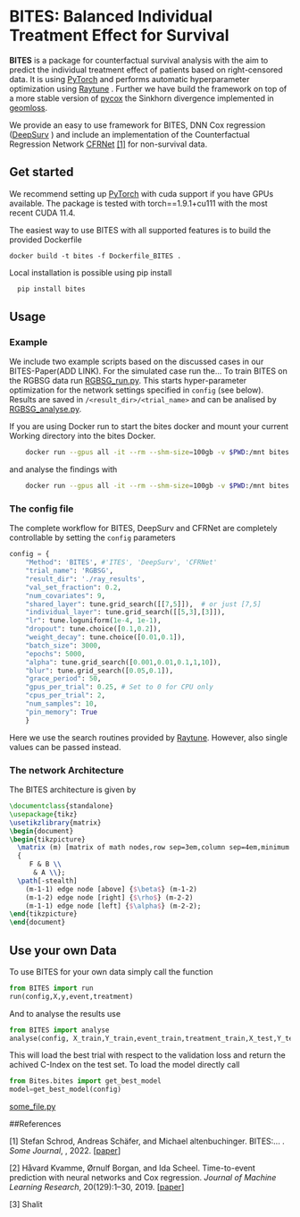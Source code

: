 
# BITES: Balanced Individual Treatment Effect for Survival

**BITES** is a package for counterfactual survival analysis with the aim to predict the individual treatment effect of patients based on right-censored data.
It is using [PyTorch](https://pytorch.org) and performs automatic hyperparameter optimization using [Raytune](https://docs.ray.io/en/latest/tune/index.html) .
Further we have build the framework on top of a more stable version of [pycox](https://github.com/havakv/pycox)
the Sinkhorn divergence implemented in [geomloss](https://www.kernel-operations.io/geomloss/).

We provide an easy to use framework for BITES, DNN Cox regression ([DeepSurv](https://bmcmedresmethodol.biomedcentral.com/articles/10.1186/s12874-018-0482-1) )
and include an implementation of the Counterfactual Regression Network [CFRNet](https://arxiv.org/pdf/1606.03976.pdf) [[1]](#3) for non-survival data.

## Get started
We recommend setting up [PyTorch](https://pytorch.org) with cuda support if you have GPUs available.
The package is tested with torch==1.9.1+cu111 with the most recent CUDA 11.4. 

The easiest way to use BITES with all supported features is to build the provided Dockerfile
```shell
docker build -t bites -f Dockerfile_BITES .
```

Local installation is possible using pip install
```sh
  pip install bites
```



## Usage
### Example
We include two example scripts based on the discussed cases in our BITES-Paper(ADD LINK).
For the simulated case run the...
To train BITES on the RGBSG data run [RGBSG_run.py](/BITES/examples/RGBSG_run.py). This starts hyper-parameter optimization for the network settings specified in `config` (see below).
Results are saved in `/<result_dir>/<trial_name>` and can be analised by [RGBSG_analyse.py](/BITES/examples/RGBSG_analyse.py).

If you are using Docker run to start the bites docker and mount your current Working directory into the bites Docker.
````sh
    docker run --gpus all -it --rm --shm-size=100gb -v $PWD:/mnt bites python3 /mnt/RGBSG_run.py
````
and analyse the findings with
````sh
    docker run --gpus all -it --rm --shm-size=100gb -v $PWD:/mnt bites python3 /mnt/RGBSG_analyse.py
````

### The config file
The complete workflow for BITES, DeepSurv and CFRNet are completely controllable by setting the ``config`` parameters
````python
config = {
    "Method": 'BITES', #'ITES', 'DeepSurv', 'CFRNet'
    "trial_name": 'RGBSG',
    "result_dir": './ray_results',
    "val_set_fraction": 0.2,
    "num_covariates": 9,
    "shared_layer": tune.grid_search([[7,5]]),  # or just [7,5]
    "individual_layer": tune.grid_search([[5,3],[3]]),
    "lr": tune.loguniform(1e-4, 1e-1),
    "dropout": tune.choice([0.1,0.2]),
    "weight_decay": tune.choice([0.01,0.1]),
    "batch_size": 3000,
    "epochs": 5000,
    "alpha": tune.grid_search([0.001,0.01,0.1,1,10]),
    "blur": tune.grid_search([0.05,0.1]),
    "grace_period": 50,
    "gpus_per_trial": 0.25, # Set to 0 for CPU only
    "cpus_per_trial": 2,
    "num_samples": 10,
    "pin_memory": True
    }
````
Here we use the search routines provided by [Raytune](https://docs.ray.io/en/latest/tune/index.html). However, also single values can be passed instead.

### The network Architecture
The BITES architecture is given by
````latex {cmd=true hide=true}
\documentclass{standalone}
\usepackage{tikz}
\usetikzlibrary{matrix}
\begin{document}
\begin{tikzpicture}
  \matrix (m) [matrix of math nodes,row sep=3em,column sep=4em,minimum width=2em]
  {
     F & B \\
      & A \\};
  \path[-stealth]
    (m-1-1) edge node [above] {$\beta$} (m-1-2)
    (m-1-2) edge node [right] {$\rho$} (m-2-2)
    (m-1-1) edge node [left] {$\alpha$} (m-2-2);
\end{tikzpicture}
\end{document}
````







## Use your own Data
To use BITES for your own data simply call the function
````python
from BITES import run
run(config,X,y,event,treatment)
````
And to analyse the results use
````python
from BITES import analyse
analyse(config, X_train,Y_train,event_train,treatment_train,X_test,Y_test,event_test,treatment_test)
````
This will load the best trial with respect to the validation loss and return the achived C-Index on the test set.
To load the model directly call
````python
from Bites.bites import get_best_model
model=get_best_model(config)
````
[some_file.py](link) 


##References

[1] Stefan Schrod, Andreas Schäfer, and Michael altenbuchinger. BITES:... . *Some Journal*, , 2022. [[paper](link)]

[2] Håvard Kvamme, Ørnulf Borgan, and Ida Scheel. Time-to-event prediction with neural networks and Cox regression. *Journal of Machine Learning Research*, 20(129):1–30, 2019. [[paper](http://jmlr.org/papers/v20/18-424.html)]

[3] Shalit
